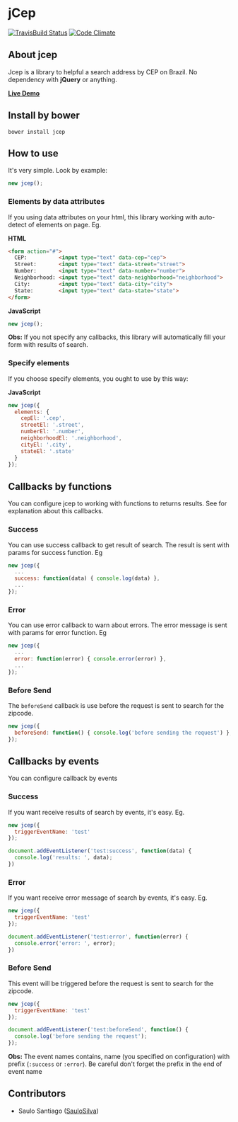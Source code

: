 # jCep

[![TravisBuild Status](https://travis-ci.org/SauloSilva/jcep.svg?branch=master)](https://travis-ci.org/SauloSilva/jcep)
[![Code Climate](https://codeclimate.com/github/SauloSilva/jcep/badges/gpa.svg)](https://codeclimate.com/github/SauloSilva/jcep)

## About jcep

Jcep is a library to helpful a search address by CEP on Brazil.
No dependency with **jQuery** or anything.

[**Live Demo**](http://codepen.io/SauloSilva/full/pyQgeg/)

## Install by bower

```
bower install jcep
```

## How to use

It's very simple. Look by example:

```javascript
new jcep();
```

### Elements by data attributes

If you using data attributes on your html, this library working
with auto-detect of elements on page. Eg.

**HTML**

```html
<form action="#">
  CEP:          <input type="text" data-cep="cep">
  Street:       <input type="text" data-street="street">
  Number:       <input type="text" data-number="number">
  Neighborhood: <input type="text" data-neighborhood="neighborhood">
  City:         <input type="text" data-city="city">
  State:        <input type="text" data-state="state">
</form>
```

**JavaScript**

```js
new jcep();
```

**Obs:** If you not specify any callbacks, this library will automatically
fill your form with results of search.

### Specify elements

If you choose specify elements, you ought to use by this way:

**JavaScript**

```js
new jcep({
  elements: {
    cepEl: '.cep',
    streetEl: '.street',
    numberEl: '.number',
    neighborhoodEl: '.neighborhood',
    cityEl: '.city',
    stateEl: '.state'
  }
});
```

## Callbacks by functions

You can configure jcep to working with functions to returns results. See for explanation about this callbacks.

### Success

You can use success callback to get result of search.
The result is sent with params for success function. Eg

```js
new jcep({
  ...
  success: function(data) { console.log(data) },
  ...
});
```

### Error

You can use error callback to warn about errors.
The error message is sent with params for error function. Eg

```js
new jcep({
  ...
  error: function(error) { console.error(error) },
  ...
});
```

### Before Send

The `beforeSend` callback is use before the request is sent to search for the zipcode.

```js
new jcep({
  beforeSend: function() { console.log('before sending the request') },
});
```

## Callbacks by events

You can configure callback by events

### Success

If you want receive results of search by events, it's easy. Eg.

```js
new jcep({
  triggerEventName: 'test'
});

document.addEventListener('test:success', function(data) {
  console.log('results: ', data);
})
```

### Error

If you want receive error message of search by events, it's easy. Eg.

```js
new jcep({
  triggerEventName: 'test'
});

document.addEventListener('test:error', function(error) {
  console.error('error: ', error);
})
```

### Before Send

This event will be triggered before the request is sent to search for the zipcode.

```js
new jcep({
  triggerEventName: 'test'
});

document.addEventListener('test:beforeSend', function() {
  console.log('before sending the request');
});
```

**Obs:** The event names contains, name (you specified on configuration) with
prefix (`:success` or `:error`). Be careful don't forget the prefix
in the end of event name

## Contributors

- Saulo Santiago ([SauloSilva](https://github.com/SauloSilva))
